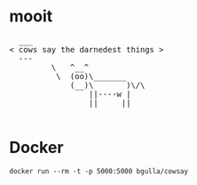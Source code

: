 # mooit

<pre>
  ___
< cows say the darnedest things >
  ---
         \   ^__^
          \  (oo)\_______
             (__)\       )\/\
                 ||----w |
                 ||     ||
                 </pre>

# Docker
`docker run --rm -t -p 5000:5000 bgulla/cowsay       `
